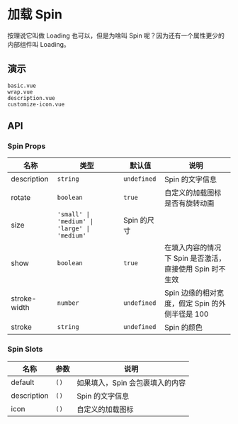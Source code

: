 # 加载 Spin

按理说它叫做 Loading 也可以，但是为啥叫 Spin 呢？因为还有一个属性更少的内部组件叫 Loading。

## 演示

```demo
basic.vue
wrap.vue
description.vue
customize-icon.vue
```

## API

### Spin Props

| 名称 | 类型 | 默认值 | 说明 |
| --- | --- | --- | --- |
| description | `string` | `undefined` | Spin 的文字信息 |
| rotate | `boolean` | `true` | 自定义的加载图标是否有旋转动画 |
| size | `'small' \| 'medium' \| 'large' \| 'medium'` | Spin 的尺寸 |
| show | `boolean` | `true` | 在填入内容的情况下 Spin 是否激活，直接使用 Spin 时不生效 |
| stroke-width | `number` | `undefined` | Spin 边缘的相对宽度，假定 Spin 的外侧半径是 100 |
| stroke | `string` | `undefined` | Spin 的颜色 |

### Spin Slots

| 名称        | 参数 | 说明                            |
| ----------- | ---- | ------------------------------- |
| default     | `()` | 如果填入，Spin 会包裹填入的内容 |
| description | `()` | Spin 的文字信息                 |
| icon        | `()` | 自定义的加载图标                |
